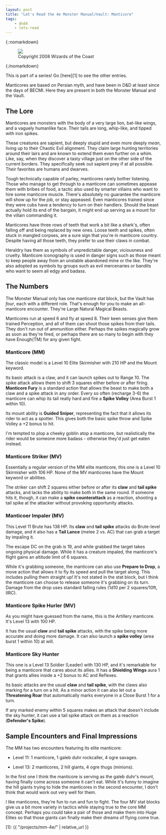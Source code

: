 ```yaml
---
layout: post
title: "Let's Read the 4e Monster Manual/Vault: Manticore"
tags:
    - dnd4
    - lets-read
---
```


{::nomarkdown}
<figure class="right">
  <img src="{{ "/assets/wir-mm-4e-manticore.png" | absolute_url }}"/>
  <figcaption>
    Copyright 2008 Wizards of the Coast
  </figcaption>
</figure>
{:/nomarkdown}

This is part of a series! Go [here][1] to see the other entries.

Manticores are based on Persian myth, and have been in D&D at least since the
days of BECMI. Here they are present in both the Monster Manual and the Vault.

## The Lore

Manticores are monsters with the body of a very large lion, bat-like wings, and
a vaguely humanlike face. Their tails are long, whip-like, and tipped with iron
spikes.

These creatures are sapient, but deeply stupid and even more deeply _mean_,
living up to their Chaotic Evil alignment. They claim large hunting territories
around their lairs and are known to extend them even further on a whim. Like,
say, when they discover a tasty village just on the other side of the current
borders. They specifically seek out sapient prey if at all possible. Their
favorites are humans and dwarves.

Tough technically capable of parley, manticores rarely bother listening. Those
who manage to get through to a manticore can sometimes appease them with bribes
of food, a tactic also used by smarter villains who want to hire some manticore
muscle. There's absolutely no guarantee the manticore will show up for the job,
or stay appeased. Even manticores trained since they were cubs have a tendency
to turn on their handlers. Should the beast actually hold its end of the
bargain, it might end up serving as a mount for the villain commanding it.

Manticores have three rows of teeth that work a bit like a shark's, often
falling off and being replaced by new ones. Loose teeth and spikes, often stuck
in mangled corpses, are a sure sign that you're in manticore country. Despite
having all those teeth, they prefer to use their claws in combat.

Heraldry has them as symbols of unpredictable danger, viciousness and
cruelty. Manticore iconography is used in danger signs such as those meant to
keep people away from an unstable abandoned mine or the like. They're also
adopted as symbols by groups such as evil mercenaries or bandits who want to
seem all edgy and badass.

## The Numbers

The Monster Manual only has one manticore stat block, but the Vault has _four_,
each with a different role. That's enough for you to make an all-manticore
encounter. They're Large Natural Magical Beasts.

Manticores run at speed 6 and fly at speed 8. Their keen senses give them
trained Perception, and all of them can shoot those spikes from their
tails. They don't run out of ammunition either. Perhaps the spikes magically
grow as soon as they're fired, or perhaps there are so many to begin with they
have Enough(TM) for any given fight.

### Manticore (MM)

The classic model is a Level 10 Elite Skirmisher with 210 HP and the Mount
keyword.

Its basic attack is a claw, and it can launch spikes out to Range 10. The spike
attack allows them to shift 3 squares either before or after firing. **Manticore
Fury** is a standard action that allows the beast to make both a claw and a
spike attack in any order. Every so often (recharge 3-6) the manticore can whip
its tail really hard and fire a **Spike Volley** (Area Burst 1 within 10).

Its mount ability is **Guided Sniper**, representing the fact that it allows its
rider to act as a spotter. This gives both the basic spike throw and Spike
Volley a +2 bonus to hit.

I'm tempted to plop a cheeky goblin atop a manticore, but realistically the
rider would be someone more badass - otherwise they'd just get eaten instead.

### Manticore Striker (MV)

Essentially a regular version of the MM elite manticore, this one is a Level 10
Skirmisher with 106 HP. None of the MV manticores have the Mount keyword or
abilities.

The striker can shift 2 squares either before or after its **claw** and **tail
spike** attacks, and lacks the ability to make both in the same round. If
someone hits it, though, it can make a **spike counterattack** as a reaction,
shooting a tail spike at the attacker without provoking opportunity attacks.

### Manticoer Impaler (MV)

This Level 11 Brute has 138 HP. Its **claw** and **tail spike** attacks do
Brute-level damage, and it also has a **Tail Lance** (melee 2 vs. AC) that can
grab a target by impaling it.

The escape DC on the grab is 19, and while grabbed the target takes ongoing
physical damage. While it has a creature impaled, the manticore's flight gains
an altitude limit of 6 squares.

While it's grabbing someone, the manticore can also use **Prepare to Drop**, a
move action that allows it to fly its speed and pull the target along. This
includes pulling them straight up! It's not stated in the stat block, but I
think the manticore can choose to release someone it's grabbing on its
turn. Damage from the drop uses standard falling rules (1d10 per 2 squares/10ft,
IIRC).

### Manticore Spike Hurler (MV)

As you might have guessed from the name, this is the Artillery manticore. It's
Level 13 with 100 HP.

It has the usual **claw** and **tail spike** attacks, with the spike being more
accurate and doing more damage. It can also launch a **spike volley** (area
burst 1 within 10) at will.

### Manticore Sky Hunter

This one is a Level 13 Soldier (Leader) with 130 HP, and it's remarkable for
being a manticore that cares about its allies. It has a **Shielding Wings** aura
1 that grants allies inside a +2 bonus to AC and Reflexes.

Its basic attacks are the usual **claw** and **tail spike**, with the claws also
marking for a turn on a hit. As a minor action it can also let out a
**Threatening Roar** that automatically marks everyone in a Close Burst 1 for a
turn.

If any marked enemy within 5 squares makes an attack that doesn't include the
sky hunter, it can use a tail spike attack on them as a reaction (**Defender's
Spike**).

## Sample Encounters and Final Impressions

The MM has two encounters featuring its elite manticore:

- Level 11: 1 manticore, 1 galeb duhr rockcaller, 4 ogre savages.

- Level 13: 2 manticores, 2 hill giants, 4 ogre thugs (minions).

In the first one I think the manticore is serving as the galeb duhr's mount,
having finally come across someone it can't eat. While it's funny to imagine the
hill giants trying to hide the manticores in the second encounter, I don't think
that would work out very well for them.

I like manticores, they're fun to run and fun to fight. The four MV stat blocks
give us a bit more variety in tactics while staying true to the core MM
concept. Perhaps you could take a pair of those and make them into Huge Elites
so that those giants can finally make their dreams of flying come true.

[1]: {{ "/projects/mm-4e/" | relative_url }}
